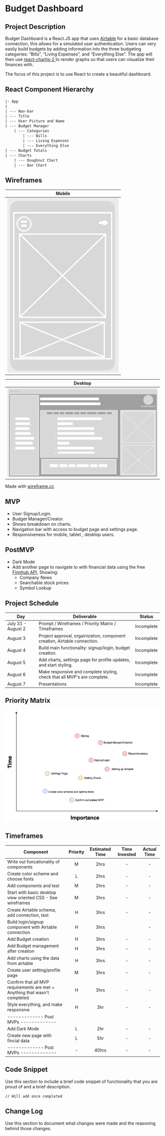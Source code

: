 # Budget Dashboard

## Project Description
	
Budget Dashboard is a  React.JS app that uses [Airtable](https://airtable.com/) for a basic database connection, this allows for a simulated user authentication.  Users can very easily build budgets by adding information into the three budgeting categories: “Bills”, “Living Expenses”, and “Everything Else”.  The app will then use [react-chartjs-2  ](https://www.npmjs.com/package/react-chartjs-2)  to render graphs so that users can visualize their finances with. 

The focus of this project is to use React to create a beautiful dashboard. 

## React Component Hierarchy

```
|- App
|
| --- Nav-bar
| --- Title 
| --- User Picture and Name 
| --- Budget Manager 
	| --- Categories 
		| --- Bills
		| --- Living Expenses 
		| --- Everything Else
| --- Budget Totals
| --- Charts 
	| --- Doughnut Chart
	| --- Bar Chart
```




## Wireframes

|                                                                       Mobile                                                                        |
| :-------------------------------------------------------------------------------------------------------------------------------------------------: |
| ![Mobile](https://github.com/Henry-Cook/Budget-Dashboard/blob/master/New%20Project%20Pictures/Screen%20Shot%202020-08-01%20at%2010.31.14%20AM.png?raw=true) |

|                                                                       Desktop                                                                        |
| :--------------------------------------------------------------------------------------------------------------------------------------------------: |
| ![desktop](https://github.com/Henry-Cook/Budget-Dashboard/blob/master/New%20Project%20Pictures/Screen%20Shot%202020-08-01%20at%2010.23.32%20AM.png?raw=true) |

Made with [wireframe.cc](https://wireframe.cc/)

## MVP 
* User Signup/Login.
* Budget Manager/Creator.
* Shows breakdown on charts.
* Navigation bar with access to budget page and settings page.
* Responsiveness for mobile, tablet ,  desktop  users.


## PostMVP  
* Dark Mode 
* Add another page to navigate to with financial data using the free [Finnhub API](https://finnhub.io/docs/api#introduction), Showing:
	* Company News
	* Searchable stock prices
	* Symbol Lookup
	
	
## Project Schedule



| Day        | Deliverable                                                                                   | Status     |
| ---------- | --------------------------------------------------------------------------------------------- | ---------- |
| July 31 - August 2 | Prompt / Wireframes / Priority Matrix / Timeframes                                      | Incomplete   |
| August 3    | Project approval, orgainization, component creation, Airtable connection.                        | Incomplete   |
| August 4    | Build main functionality: signup/login, budget creation.      | Incomplete   |
| August 5    | Add charts, settings page for profile updates, and start styling. | Incomplete   |
| August 6    | Make responsive and complete styling, check that all MVP's are complete.   | Incomplete   |
| August 7    | Presentations                                                                                 | Incomplete |

## Priority Matrix

![Priority-Matrix](https://github.com/Henry-Cook/Budget-Dashboard/blob/master/New%20Project%20Pictures/Project2Matrix.png?raw=true)

## Timeframes

| Component | Priority | Estimated Time | Time Invested | Actual Time |
| --- | :---: | :---: | :---: | :---: |
| Write out funcationality of components | M | 2hrs| - | - |
| Create color scheme and choose fonts | L | 2hrs| - | - |
| Add components and test | M | 2hrs| - | - |
| Start with basic desktop view oriented CSS - See wireframes | M | 3hrs| - | - |
| Create Airtable schema, add connection, test |H | 3hrs| - | - |
| Build login/signup component with Airtable connection  | H | 3hrs| | - |
| Add Budget creation | H | 3hrs| - | - |
| Add Budget management after creation | H | 3hrs| - | - |
| Add charts using the data from airtable | H | 3hrs| - | - |
| Create user setting/profile page | M | 3hrs| - | - |
| Confirm that all MVP requirements are met + Anything that wasn't completed| H | 3hrs| - | - |
| Style everything, and make responsive| H | 3hr| - | - |
|------------- Post MVPs -------------|
| Add Dark Mode | L | 2hr| - | - |
| Create new page with fincial data | L | 5hr| - | - |
|------------- Post MVPs -------------| - | 40hrs| - | - |

## Code Snippet

Use this section to include a brief code snippet of functionality that you are proud of and a brief description.  

```
// Will add once completed
```

## Change Log
 Use this section to document what changes were made and the reasoning behind those changes.  
